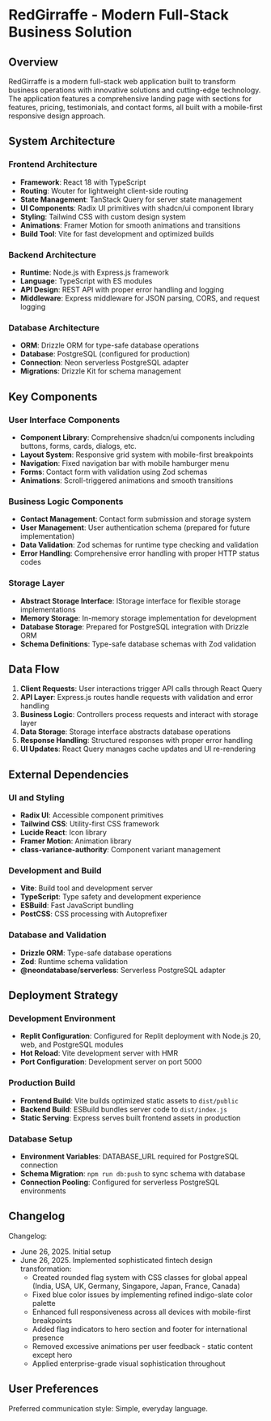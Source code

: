 # RedGirraffe - Modern Full-Stack Business Solution

## Overview

RedGirraffe is a modern full-stack web application built to transform business operations with innovative solutions and cutting-edge technology. The application features a comprehensive landing page with sections for features, pricing, testimonials, and contact forms, all built with a mobile-first responsive design approach.

## System Architecture

### Frontend Architecture
- **Framework**: React 18 with TypeScript
- **Routing**: Wouter for lightweight client-side routing
- **State Management**: TanStack Query for server state management
- **UI Components**: Radix UI primitives with shadcn/ui component library
- **Styling**: Tailwind CSS with custom design system
- **Animations**: Framer Motion for smooth animations and transitions
- **Build Tool**: Vite for fast development and optimized builds

### Backend Architecture
- **Runtime**: Node.js with Express.js framework
- **Language**: TypeScript with ES modules
- **API Design**: REST API with proper error handling and logging
- **Middleware**: Express middleware for JSON parsing, CORS, and request logging

### Database Architecture
- **ORM**: Drizzle ORM for type-safe database operations
- **Database**: PostgreSQL (configured for production)
- **Connection**: Neon serverless PostgreSQL adapter
- **Migrations**: Drizzle Kit for schema management

## Key Components

### User Interface Components
- **Component Library**: Comprehensive shadcn/ui components including buttons, forms, cards, dialogs, etc.
- **Layout System**: Responsive grid system with mobile-first breakpoints
- **Navigation**: Fixed navigation bar with mobile hamburger menu
- **Forms**: Contact form with validation using Zod schemas
- **Animations**: Scroll-triggered animations and smooth transitions

### Business Logic Components
- **Contact Management**: Contact form submission and storage system
- **User Management**: User authentication schema (prepared for future implementation)
- **Data Validation**: Zod schemas for runtime type checking and validation
- **Error Handling**: Comprehensive error handling with proper HTTP status codes

### Storage Layer
- **Abstract Storage Interface**: IStorage interface for flexible storage implementations
- **Memory Storage**: In-memory storage implementation for development
- **Database Storage**: Prepared for PostgreSQL integration with Drizzle ORM
- **Schema Definitions**: Type-safe database schemas with Zod validation

## Data Flow

1. **Client Requests**: User interactions trigger API calls through React Query
2. **API Layer**: Express.js routes handle requests with validation and error handling
3. **Business Logic**: Controllers process requests and interact with storage layer
4. **Data Storage**: Storage interface abstracts database operations
5. **Response Handling**: Structured responses with proper error handling
6. **UI Updates**: React Query manages cache updates and UI re-rendering

## External Dependencies

### UI and Styling
- **Radix UI**: Accessible component primitives
- **Tailwind CSS**: Utility-first CSS framework
- **Lucide React**: Icon library
- **Framer Motion**: Animation library
- **class-variance-authority**: Component variant management

### Development and Build
- **Vite**: Build tool and development server
- **TypeScript**: Type safety and development experience
- **ESBuild**: Fast JavaScript bundling
- **PostCSS**: CSS processing with Autoprefixer

### Database and Validation
- **Drizzle ORM**: Type-safe database operations
- **Zod**: Runtime schema validation
- **@neondatabase/serverless**: Serverless PostgreSQL adapter

## Deployment Strategy

### Development Environment
- **Replit Configuration**: Configured for Replit deployment with Node.js 20, web, and PostgreSQL modules
- **Hot Reload**: Vite development server with HMR
- **Port Configuration**: Development server on port 5000

### Production Build
- **Frontend Build**: Vite builds optimized static assets to `dist/public`
- **Backend Build**: ESBuild bundles server code to `dist/index.js`
- **Static Serving**: Express serves built frontend assets in production

### Database Setup
- **Environment Variables**: DATABASE_URL required for PostgreSQL connection
- **Schema Migration**: `npm run db:push` to sync schema with database
- **Connection Pooling**: Configured for serverless PostgreSQL environments

## Changelog

Changelog:
- June 26, 2025. Initial setup
- June 26, 2025. Implemented sophisticated fintech design transformation:
  - Created rounded flag system with CSS classes for global appeal (India, USA, UK, Germany, Singapore, Japan, France, Canada)
  - Fixed blue color issues by implementing refined indigo-slate color palette
  - Enhanced full responsiveness across all devices with mobile-first breakpoints
  - Added flag indicators to hero section and footer for international presence
  - Removed excessive animations per user feedback - static content except hero
  - Applied enterprise-grade visual sophistication throughout

## User Preferences

Preferred communication style: Simple, everyday language.